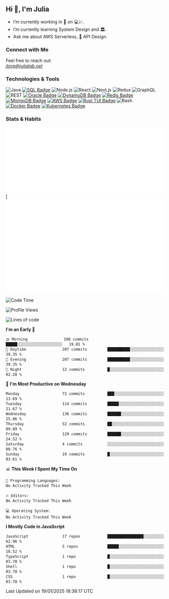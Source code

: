 ## Hi 👋, I'm Julia
- I’m currently working in 🏦 on 💻💹.
- I’m currently learning System Design and 🏛️.
- Ask me about AWS Serverless, 🔌 API Design.
  

### Connect with Me
Feel free to reach out:  
*[jtorp@julialab.net](mailto:jtorp@julialab.net)*


### Technologies & Tools
![Java](https://img.shields.io/badge/-Java-D50032?style=for-the-badge&logo=java&logoColor=white)
[![SQL Badge](https://img.shields.io/badge/-SQL-4479A1?style=for-the-badge&logo=sql&logoColor=white)](https://en.wikipedia.org/wiki/SQL)
![Node.js](https://img.shields.io/badge/-Node.js-339933?style=for-the-badge&logo=node.js&logoColor=white)
![React](https://img.shields.io/badge/-React-61DAFB?style=for-the-badge&logo=react&logoColor=white)
![Next.js](https://img.shields.io/badge/-Next.js-000000?style=for-the-badge&logo=next.js&logoColor=white)
![Redux](https://img.shields.io/badge/-Redux-764ABC?style=for-the-badge&logo=redux&logoColor=white)
![GraphQL](https://img.shields.io/badge/-GraphQL-E10098?style=for-the-badge&logo=graphql&logoColor=white)
![REST](https://img.shields.io/badge/-REST-FF5733?style=for-the-badge&logo=rest&logoColor=white)
[![Oracle Badge](https://img.shields.io/badge/-Oracle-F80000?style=for-the-badge&logo=oracle&logoColor=white)](https://www.oracle.com/)
[![DynamoDB Badge](https://img.shields.io/badge/-DynamoDB-4053D6?style=for-the-badge&logo=amazon-dynamodb&logoColor=white)](https://aws.amazon.com/dynamodb/)
[![Redis Badge](https://img.shields.io/badge/-Redis-D52B1E?style=for-the-badge&logo=redis&logoColor=white)](https://redis.io/) 
[![MongoDB Badge](https://img.shields.io/badge/-MongoDB-47A248?style=for-the-badge&logo=mongodb&logoColor=white)](https://www.mongodb.com/)
[![AWS Badge](https://img.shields.io/badge/-AWS-FF9900?style=for-the-badge&logo=amazon-aws&logoColor=white)](https://aws.amazon.com/)
[![Rust TUI Badge](https://img.shields.io/badge/-Rust_TUI-000000?style=for-the-badge&logo=rust&logoColor=white)](https://crates.io/crates/tui)
![Bash](https://img.shields.io/badge/-Bash-4EAA25?style=for-the-badge&logo=gnu-bash&logoColor=white)
[![Docker Badge](https://img.shields.io/badge/-Docker-2496ED?style=for-the-badge&logo=docker&logoColor=white)](https://www.docker.com/) 
[![Kubernetes Badge](https://img.shields.io/badge/Kubernetes-3069DE?style=for-the-badge&logo=kubernetes&logoColor=white)](https://kubernetes.io/)

### Stats & Habits

![Metrics Calendar](/metrics.plugin.isocalendar.svg "Metrics Calendar") | ![Metrics Habits](/metrics.plugin.habits.charts.svg "Metrics Habits") 


<!--START_SECTION:waka-->
![Code Time](http://img.shields.io/badge/Code%20Time-802%20hrs%2018%20mins-blue)

![Profile Views](http://img.shields.io/badge/Profile%20Views-0-blue)

![Lines of code](https://img.shields.io/badge/From%20Hello%20World%20I%27ve%20Written-1.0%20million%20lines%20of%20code-blue)

**I'm an Early 🐤** 

```text
🌞 Morning                100 commits         █████░░░░░░░░░░░░░░░░░░░░   19.01 % 
🌆 Daytime                207 commits         ██████████░░░░░░░░░░░░░░░   39.35 % 
🌃 Evening                207 commits         ██████████░░░░░░░░░░░░░░░   39.35 % 
🌙 Night                  12 commits          █░░░░░░░░░░░░░░░░░░░░░░░░   02.28 % 
```
📅 **I'm Most Productive on Wednesday** 

```text
Monday                   72 commits          ███░░░░░░░░░░░░░░░░░░░░░░   13.69 % 
Tuesday                  114 commits         █████░░░░░░░░░░░░░░░░░░░░   21.67 % 
Wednesday                136 commits         ██████░░░░░░░░░░░░░░░░░░░   25.86 % 
Thursday                 52 commits          ██░░░░░░░░░░░░░░░░░░░░░░░   09.89 % 
Friday                   129 commits         ██████░░░░░░░░░░░░░░░░░░░   24.52 % 
Saturday                 4 commits           ░░░░░░░░░░░░░░░░░░░░░░░░░   00.76 % 
Sunday                   19 commits          █░░░░░░░░░░░░░░░░░░░░░░░░   03.61 % 
```


📊 **This Week I Spent My Time On** 

```text
💬 Programming Languages: 
No Activity Tracked This Week

🔥 Editors: 
No Activity Tracked This Week

💻 Operating System: 
No Activity Tracked This Week
```

**I Mostly Code in JavaScript** 

```text
JavaScript               17 repos            ████████████████░░░░░░░░░   62.96 % 
HTML                     5 repos             █████░░░░░░░░░░░░░░░░░░░░   18.52 % 
TypeScript               1 repo              █░░░░░░░░░░░░░░░░░░░░░░░░   03.70 % 
Shell                    1 repo              █░░░░░░░░░░░░░░░░░░░░░░░░   03.70 % 
CSS                      1 repo              █░░░░░░░░░░░░░░░░░░░░░░░░   03.70 % 
```




 Last Updated on 19/01/2025 18:38:17 UTC
<!--END_SECTION:waka-->



